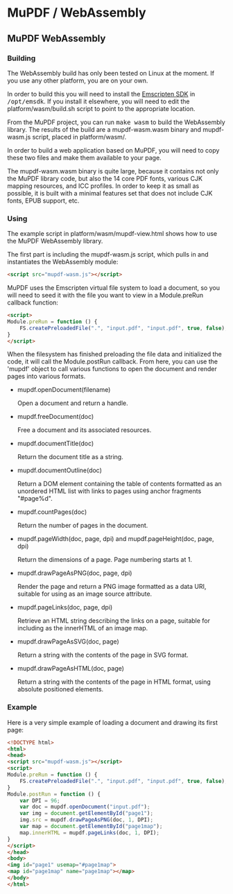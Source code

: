 # MuPDF / WebAssembly

## MuPDF WebAssembly

### Building

The WebAssembly build has only been tested on Linux at the moment.
If you use any other platform, you are on your own.

In order to build this you will need to install the
<a href="https://kripken.github.io/emscripten-site/docs/getting_started/downloads.html">Emscripten SDK</a>
in <tt>/opt/emsdk</tt>.
If you install it elsewhere, you will need to edit the platform/wasm/build.sh
script to point to the appropriate location.

From the MuPDF project, you can run <tt>make wasm</tt> to build the WebAssembly
library. The results of the build are a mupdf-wasm.wasm binary and
mupdf-wasm.js script, placed in platform/wasm/.

In order to build a web application based on MuPDF, you will need to copy
these two files and make them available to your page.

The mupdf-wasm.wasm binary is quite large, because it contains not only the MuPDF
library code, but also the 14 core PDF fonts, various CJK mapping resources,
and ICC profiles. In order to keep it as small as possible, it is built with a
minimal features set that does not include CJK fonts, EPUB support, etc.

### Using

The example script in platform/wasm/mupdf-view.html shows how to use the
MuPDF WebAssembly library.

The first part is including the mupdf-wasm.js script, which pulls in
and instantiates the WebAssembly module:

```html
<script src="mupdf-wasm.js"></script>
```

MuPDF uses the Emscripten virtual file system to load a document, so you will
need to seed it with the file you want to view in a Module.preRun
callback function:

```html
<script>
Module.preRun = function () {
	FS.createPreloadedFile(".", "input.pdf", "input.pdf", true, false);
}
</script>
```

When the filesystem has finished preloading the file data and initialized the
code, it will call the Module.postRun callback. From here, you can
use the 'mupdf' object to call various functions to open the document and
render pages into various formats.

* mupdf.openDocument(filename)

  Open a document and return a handle.

* mupdf.freeDocument(doc)

  Free a document and its associated resources.

* mupdf.documentTitle(doc)

  Return the document title as a string.

* mupdf.documentOutline(doc)

  Return a DOM element containing the table of contents formatted as
  an unordered HTML list with links to pages using anchor fragments "#page%d".

* mupdf.countPages(doc)

  Return the number of pages in the document.

* mupdf.pageWidth(doc, page, dpi) and mupdf.pageHeight(doc, page, dpi)

  Return the dimensions of a page. Page numbering starts at 1.

* mupdf.drawPageAsPNG(doc, page, dpi)

  Render the page and return a PNG image formatted as a data URI,
  suitable for using as an image source attribute.

* mupdf.pageLinks(doc, page, dpi)

  Retrieve an HTML string describing the links on a page,
  suitable for including as the innerHTML of an image map.

* mupdf.drawPageAsSVG(doc, page)

  Return a string with the contents of the page in SVG format.

* mupdf.drawPageAsHTML(doc, page)

  Return a string with the contents of the page in HTML format,
  using absolute positioned elements.

### Example

Here is a very simple example of loading a document and drawing its first page:

```html
<!DOCTYPE html>
<html>
<head>
<script src="mupdf-wasm.js"></script>
<script>
Module.preRun = function () {
	FS.createPreloadedFile(".", "input.pdf", "input.pdf", true, false);
}
Module.postRun = function () {
	var DPI = 96;
	var doc = mupdf.openDocument("input.pdf");
	var img = document.getElementById("page1");
	img.src = mupdf.drawPageAsPNG(doc, 1, DPI);
	var map = document.getElementById("page1map");
	map.innerHTML = mupdf.pageLinks(doc, 1, DPI);
}
</script>
</head>
<body>
<img id="page1" usemap="#page1map">
<map id="page1map" name="page1map"></map>
</body>
</html>
```
